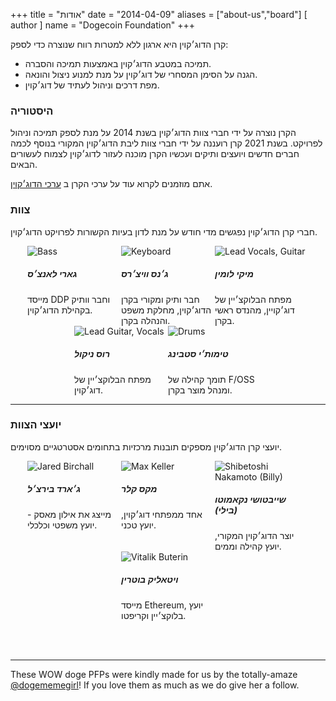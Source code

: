 +++
title = "אודות"
date = "2014-04-09"
aliases = ["about-us","board"]
[ author ]
  name = "Dogecoin Foundation"
+++

קרן הדוג׳קוין היא ארגון ללא למטרות רווח שנוצרה כדי לספק: 
* תמיכה במטבע הדוג׳קוין באמצעות תמיכה והסברה.
* הגנה על הסימן המסחרי של דוג׳קוין על מנת למנוע ניצול והונאה.
* מפת דרכים וניהול לעתיד של דוג׳קוין.
### היסטוריה

הקרן נוצרה על ידי חברי צוות הדוג׳קוין בשנת 2014 על מנת לספק תמיכה וניהול לפרויקט.
בשנת 2021 קרן רועננה על ידי חברי צוות ליבת הדוג׳קוין המקורי בנוסף לכמה חברים חדשים ויועצים ותיקים ועכשיו הקרן מוכנה לעזור לדוג׳קוין לצמוח לעשורים הבאים.

אתם מוזמנים לקרוא עוד על ערכי הקרן ב [ערכי הדוג׳קוין](/manifesto.he).

### צוות

חברי קרן הדוג׳קוין נפגשים מדי חודש על מנת לדון בעיות הקשורות לפרויקט הדוג׳קוין.

<div style="display: flex; flex-flow: row wrap; justify-content: center;">

<div style="display: inline-box; width: 150px;">
<img title='Bass' style="margin: auto; max-width:150px;" class="circle" src="/gary.jpg"/>
<h5>גארי לאנצ׳ס</h5>
מייסד DDP וחבר וותיק בקהילת הדוג׳קוין.</div>

<div style="display: inline-box; width: 150px;">
<img title='Keyboard' style="margin: auto; max-width:150px;" class="circle" src="/jens.jpg"/>
<h5>ג׳נס וויצ׳רס</h5> 
חבר ותיק ומקורי בקרן הדוג׳קוין, מחלקת משפט והנהלה בקרן.
</div>

<div style="display: inline-box; width: 150px;">
<img title='Lead Vocals, Guitar' style="margin: auto; max-width:150px;" class="circle" src="/michi.jpg"/>
<h5>מיקי לומין</h5> 
מפתח הבלוקצ׳יין של דוג׳קויין, מהנדס ראשי בקרן.
</div>

<div style="display: inline-box; width: 150px;">
<img title='Lead Guitar, Vocals' style="margin: auto; max-width:150px;" class="circle" src="/ross.jpg"/>
<h5>רוס ניקול</h5>
מפתח הבלוקצ׳יין של דוג׳קוין.
</div>

<div style="display: inline-box; width: 150px;">
<img title='Drums' style="margin: auto; max-width:150px;" class="circle" src="/pomke.jpg"/>
<h5>טימות׳י סטבינג</h5> 
תומך קהילה של F/OSS ומנהל מוצר בקרן.</div>

</div>

---

### יועצי הצוות

יועצי קרן הדוג׳קוין מספקים תובנות מרכזיות בתחומים אסטרטגיים מסוימים.

<div style="display: flex; flex-flow: row wrap; justify-content: center;">

<div style="display: inline-box; width: 150px;"> <img title='Jared
Birchall' style="margin: auto; max-width:150px;" class="circle"
src="/jared.jpg"/> <h5>ג׳ארד בירצ׳ל</h5> מייצג את אילון מאסק - יועץ משפטי וכלכלי.</div>

<div style="display: inline-box; width: 150px;"> <img title='Max
Keller' style="margin: auto; max-width:150px;" class="circle"
src="/max.jpg"/> <h5>מקס קלר</h5> אחד ממפתחי דוג׳קוין, יועץ טכני.</div>


<div style="display: inline-box; width: 150px;"> <img
title='Shibetoshi Nakamoto (Billy)' style="margin: auto;
max-width:150px;" class="circle" src="/billy.jpg"/> <h5>שייבטושי נקאמוטו (בילי)</h5> יוצר הדוג׳קוין המקורי, יועץ קהילה וממים.</div>

<div style="display: inline-box; width: 150px;"> <img title='Vitalik
Buterin' style="margin: auto; max-width:150px;" class="circle"
src="/vitalik.jpg"/> <h5>ויטאליק בוטרין</h5> מייסד Ethereum, יועץ בלוקצ׳יין וקריפטו.</div>

</div>

</br></br>

--- 

These WOW doge PFPs were kindly made for us by the totally-amaze
[@dogememegirl](https://twitter.com/Dogememegirl)! If you love them as
much as we do give her a follow.
